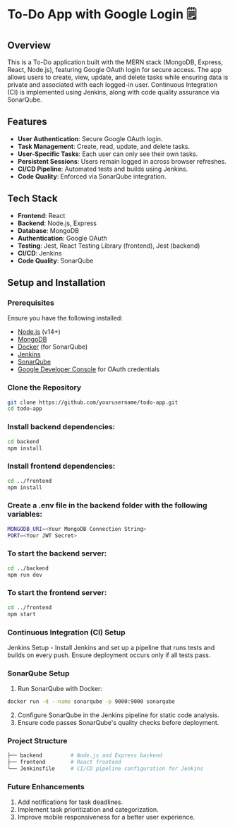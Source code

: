 # To-Do App with Google Login 🗒️

## Overview

This is a To-Do application built with the MERN stack (MongoDB, Express, React, Node.js), featuring Google OAuth login for secure access. The app allows users to create, view, update, and delete tasks while ensuring data is private and associated with each logged-in user. Continuous Integration (CI) is implemented using Jenkins, along with code quality assurance via SonarQube.

## Features

- **User Authentication**: Secure Google OAuth login.
- **Task Management**: Create, read, update, and delete tasks.
- **User-Specific Tasks**: Each user can only see their own tasks.
- **Persistent Sessions**: Users remain logged in across browser refreshes.
- **CI/CD Pipeline**: Automated tests and builds using Jenkins.
- **Code Quality**: Enforced via SonarQube integration.

## Tech Stack

- **Frontend**: React
- **Backend**: Node.js, Express
- **Database**: MongoDB
- **Authentication**: Google OAuth 
- **Testing**: Jest, React Testing Library (frontend), Jest (backend)
- **CI/CD**: Jenkins
- **Code Quality**: SonarQube

## Setup and Installation

### Prerequisites

Ensure you have the following installed:

- [Node.js](https://nodejs.org/) (v14+)
- [MongoDB](https://www.mongodb.com/)
- [Docker](https://www.docker.com/) (for SonarQube)
- [Jenkins](https://www.jenkins.io/)
- [SonarQube](https://www.sonarqube.org/)
- [Google Developer Console](https://console.developers.google.com/) for OAuth credentials

### Clone the Repository

```bash
git clone https://github.com/yourusername/todo-app.git
cd todo-app
```

### Install backend dependencies:
```bash
cd backend
npm install
```
### Install frontend dependencies:
```bash
cd ../frontend
npm install
```

### Create a .env file in the backend folder with the following variables:

```bash
MONGODB_URI=<Your MongoDB Connection String>
PORT=<Your JWT Secret>
```

### To start the backend server:

```bash
cd ../backend
npm run dev
```

### To start the frontend server:

```bash
cd ../frontend
npm start
```

### Continuous Integration (CI) Setup
Jenkins Setup - 
Install Jenkins and set up a pipeline that runs tests and builds on every push.
Ensure deployment occurs only if all tests pass.

### SonarQube Setup
1. Run SonarQube with Docker:

```bash
docker run -d --name sonarqube -p 9000:9000 sonarqube
```
2. Configure SonarQube in the Jenkins pipeline for static code analysis.
3. Ensure code passes SonarQube's quality checks before deployment.

### Project Structure

```bash
├── backend         # Node.js and Express backend
├── frontend        # React frontend
└── Jenkinsfile     # CI/CD pipeline configuration for Jenkins
```

### Future Enhancements
1. Add notifications for task deadlines.
2. Implement task prioritization and categorization.
3. Improve mobile responsiveness for a better user experience.



